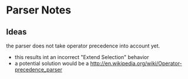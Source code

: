 Parser Notes
=====


Ideas
---

the parser does not take operator precedence into account yet.
- this results int an incorrect "Extend Selection" behavior 
- a potential solution would be a http://en.wikipedia.org/wiki/Operator-precedence_parser